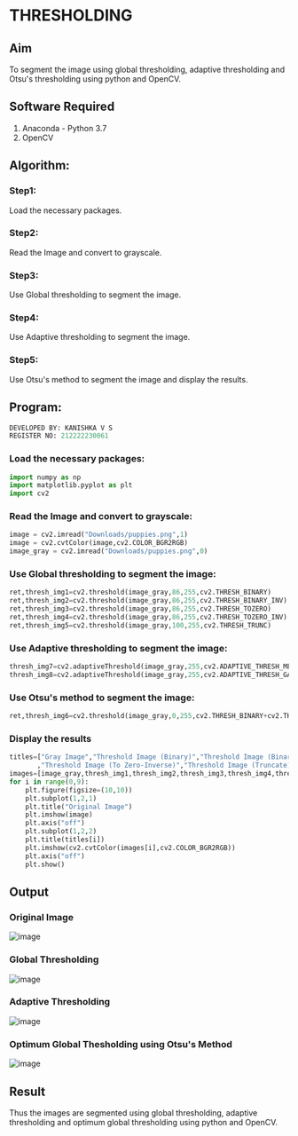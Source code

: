 # THRESHOLDING
## Aim
To segment the image using global thresholding, adaptive thresholding and Otsu's thresholding using python and OpenCV.

## Software Required
1. Anaconda - Python 3.7
2. OpenCV

## Algorithm:

### Step1:
Load the necessary packages.

### Step2:
Read the Image and convert to grayscale.

### Step3:
Use Global thresholding to segment the image.

### Step4:
Use Adaptive thresholding to segment the image.

### Step5:
Use Otsu's method to segment the image and display the results.

## Program:
```py
DEVELOPED BY: KANISHKA V S
REGISTER NO: 212222230061
```

### Load the necessary packages:
```py
import numpy as np
import matplotlib.pyplot as plt
import cv2
```

### Read the Image and convert to grayscale:
```py
image = cv2.imread("Downloads/puppies.png",1)
image = cv2.cvtColor(image,cv2.COLOR_BGR2RGB)
image_gray = cv2.imread("Downloads/puppies.png",0)
```

### Use Global thresholding to segment the image:
```py
ret,thresh_img1=cv2.threshold(image_gray,86,255,cv2.THRESH_BINARY)
ret,thresh_img2=cv2.threshold(image_gray,86,255,cv2.THRESH_BINARY_INV)
ret,thresh_img3=cv2.threshold(image_gray,86,255,cv2.THRESH_TOZERO)
ret,thresh_img4=cv2.threshold(image_gray,86,255,cv2.THRESH_TOZERO_INV)
ret,thresh_img5=cv2.threshold(image_gray,100,255,cv2.THRESH_TRUNC)
```

### Use Adaptive thresholding to segment the image:
```py
thresh_img7=cv2.adaptiveThreshold(image_gray,255,cv2.ADAPTIVE_THRESH_MEAN_C,cv2.THRESH_BINARY,11,2)
thresh_img8=cv2.adaptiveThreshold(image_gray,255,cv2.ADAPTIVE_THRESH_GAUSSIAN_C,cv2.THRESH_BINARY,11,2)
```

### Use Otsu's method to segment the image:
```py
ret,thresh_img6=cv2.threshold(image_gray,0,255,cv2.THRESH_BINARY+cv2.THRESH_OTSU)
```

### Display the results
```py
titles=["Gray Image","Threshold Image (Binary)","Threshold Image (Binary Inverse)","Threshold Image (To Zero)"
       ,"Threshold Image (To Zero-Inverse)","Threshold Image (Truncate)","Otsu","Adaptive Threshold (Mean)","Adaptive Threshold (Gaussian)"]
images=[image_gray,thresh_img1,thresh_img2,thresh_img3,thresh_img4,thresh_img5,thresh_img6,thresh_img7,thresh_img8]
for i in range(0,9):
    plt.figure(figsize=(10,10))
    plt.subplot(1,2,1)
    plt.title("Original Image")
    plt.imshow(image)
    plt.axis("off")
    plt.subplot(1,2,2)
    plt.title(titles[i])
    plt.imshow(cv2.cvtColor(images[i],cv2.COLOR_BGR2RGB))
    plt.axis("off")
    plt.show()
```
## Output

### Original Image
![image](https://github.com/kanishka2305/THRESHOLDING-/assets/113497357/b59e8cd6-94ea-4272-9fd7-799a99d124bf)


### Global Thresholding
![image](https://github.com/kanishka2305/THRESHOLDING-/assets/113497357/75666268-c84e-4206-a846-5843685f4f12)


### Adaptive Thresholding
![image](https://github.com/kanishka2305/THRESHOLDING-/assets/113497357/3fae1d01-dd2e-49e9-a790-8cfe69022239)


### Optimum Global Thesholding using Otsu's Method
![image](https://github.com/kanishka2305/THRESHOLDING-/assets/113497357/c25ed072-0175-444f-886c-a85e71ef8369)



## Result
Thus the images are segmented using global thresholding, adaptive thresholding and optimum global thresholding using python and OpenCV.
